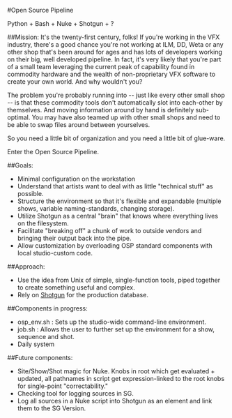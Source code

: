 #Open Source Pipeline

Python + Bash + Nuke + Shotgun + ?

##Mission: 
It's the twenty-first century, folks! If you're working in the VFX industry, there's a good chance you're not working at ILM, DD, Weta or any other shop that's been around for ages and has lots of developers working on their big, well developed pipeline. In fact, it's very likely that you're part of a small team leveraging the current peak of capability found in commodity hardware and the wealth of non-proprietary VFX software to create your own world. And why wouldn't you? 

The problem you're probably running into -- just like every other small shop -- is that these commodity tools don't automatically slot into each-other by themselves. And moving information around by hand is definitely sub-optimal. You may have also teamed up with other small shops and need to be able to swap files around between yourselves.

So you need a little bit of organization and you need a little bit of glue-ware. 

Enter the Open Source Pipeline.

##Goals:
+ Minimal configuration on the workstation
+ Understand that artists want to deal with as little "technical stuff" as possible. 
+ Structure the environment so that it's flexible and expandable (multiple shows, variable naming-standards, changing storage).
+ Utilize Shotgun as a central "brain" that knows where everything lives on the filesystem. 
+ Facilitate "breaking off" a chunk of work to outside vendors and bringing their output back into the pipe. 
+ Allow customization by overloading OSP standard components with local studio-custom code. 

##Approach: 
+ Use the idea from Unix of simple, single-function tools, piped together to create something useful and complex.
+ Rely on [Shotgun](http://www.shotgunsoftware.com/) for the production database.

##Components in progress:
+ osp_env.sh : Sets up the studio-wide command-line environment.
+ job.sh : Allows the user to further set up the environment for a show, sequence and shot.
+ Daily system

##Future components:
+ Site/Show/Shot magic for Nuke. Knobs in root which get evaluated + updated, all pathnames in script get expression-linked to the root knobs for single-point "correctability."
+ Checking  tool for logging sources in SG.
+ Log all sources in a Nuke script into Shotgun as an element and link them to the SG Version.